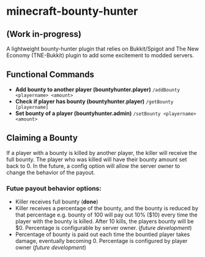# minecraft-bounty-hunter 
## (Work in-progress)
A lightweight bounty-hunter plugin that relies on Bukkit/Spigot and The New Economy (TNE-Bukkit) plugin to add some excitement to modded servers.

## Functional Commands
* **Add bounty to another player (bountyhunter.player)**
`/addBounty <playername> <amount>`
* **Check if player has bounty (bountyhunter.player)** 
`/getBounty [playername]`
* **Set bounty of a player (bountyhunter.admin)**
`/setBounty <playername> <amount>`

## Claiming a Bounty
If a player with a bounty is killed by another player, the killer will receive the full bounty. The player who was killed will have their bounty amount set back to 0. In the future, a config option will allow the server owner to change the behavior of the payout. 

### Futue payout behavior options:
* Killer receives full bounty (**done**)
* Killer receives a percentage of the bounty, and the bounty is reduced by that percentage e.g. bounty of 100 will pay out 10% ($10) every time the player with the bounty is killed. After 10 kills, the players bounty will be $0. Percentage is configurable by server owner. (*future development*)
* Percentage of bounty is paid out each time the bountied player takes damage, eventually becoming 0. Percentage is configured by player owner (*future development*)


